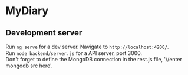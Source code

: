 # MyDiary
## Development server

Run `ng serve` for a dev server. Navigate to `http://localhost:4200/`. <br>
Run `node backend/server.js` for a API server, port 3000. <br>
Don't forget to define the MongoDB connection in the rest.js file, '//enter mongodb src here'.
